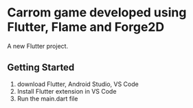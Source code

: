 # Carrom game developed using Flutter, Flame and Forge2D

A new Flutter project.

## Getting Started
1) download Flutter, Android Studio, VS Code
2) Install Flutter extension in VS Code
3) Run the main.dart file
